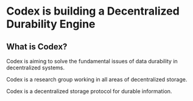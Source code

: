 # Codex is building a Decentralized Durability Engine

## What is Codex?

Codex is aiming to solve the fundamental issues of data durability in decentralized systems.

Codex is a research group working in all areas of decentralized storage.

Codex is a decentralized storage protocol for durable information. 

